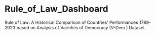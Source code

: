 # Rule_of_Law_Dashboard
Rule of Law: A Historical Comparison of Countries' Performances 1789-2023 based on Analysis of Varieties of Democracy (V-Dem ) Dataset 
